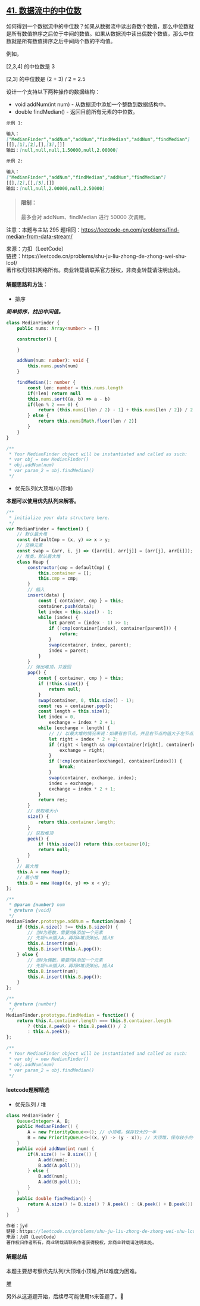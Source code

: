 ## [41. 数据流中的中位数](https://leetcode.cn/problems/shu-ju-liu-zhong-de-zhong-wei-shu-lcof/)

<p>
如何得到一个数据流中的中位数？如果从数据流中读出奇数个数值，那么中位数就是所有数值排序之后位于中间的数值。如果从数据流中读出偶数个数值，那么中位数就是所有数值排序之后中间两个数的平均值。

例如，

[2,3,4] 的中位数是 3

[2,3] 的中位数是 (2 + 3) / 2 = 2.5

设计一个支持以下两种操作的数据结构：

- void addNum(int num) - 从数据流中添加一个整数到数据结构中。
- double findMedian() - 返回目前所有元素的中位数。
</p>

```markdown
示例 1:

输入：
["MedianFinder","addNum","addNum","findMedian","addNum","findMedian"]
[[],[1],[2],[],[3],[]]
输出：[null,null,null,1.50000,null,2.00000]
```

```markdown
示例 2:

输入：
["MedianFinder","addNum","findMedian","addNum","findMedian"]
[[],[2],[],[3],[]]
输出：[null,null,2.00000,null,2.50000]
```

> #### 限制：
>
> 最多会对 addNum、findMedian 进行 50000 次调用。

注意：本题与主站 295 题相同：https://leetcode-cn.com/problems/find-median-from-data-stream/

<p style="font-size: 14px">
来源：力扣（LeetCode） <br>
链接：https://leetcode.cn/problems/shu-ju-liu-zhong-de-zhong-wei-shu-lcof/ <br>
著作权归领扣网络所有。商业转载请联系官方授权，非商业转载请注明出处。
</p>

#### 解题思路和方法：
- 排序

**_简单排序，找出中间值。_**

```typescript
class MedianFinder {
    public nums: Array<number> = []

    constructor() {

    }

    addNum(num: number): void {
        this.nums.push(num)
    }

    findMedian(): number {
        const len: number = this.nums.length
        if(!len) return null
        this.nums.sort((a, b) => a - b)
        if(len % 2 === 0) {
            return (this.nums[(len / 2) - 1] + this.nums[len / 2]) / 2
        } else {
            return this.nums[Math.floor(len / 2)]
        }
    }
}

/**
 * Your MedianFinder object will be instantiated and called as such:
 * var obj = new MedianFinder()
 * obj.addNum(num)
 * var param_2 = obj.findMedian()
 */
```

- 优先队列(大顶堆/小顶堆)

**__本题可以使用优先队列来解答。__**

```js
/**
 * initialize your data structure here.
 */
var MedianFinder = function() {
    // 默认最大堆
    const defaultCmp = (x, y) => x > y;
    // 交换元素
    const swap = (arr, i, j) => ([arr[i], arr[j]] = [arr[j], arr[i]]);
    // 堆类，默认最大堆
    class Heap {
        constructor(cmp = defaultCmp) {
            this.container = [];
            this.cmp = cmp;
        }
        // 插入
        insert(data) {
            const { container, cmp } = this;
            container.push(data);
            let index = this.size() - 1;
            while (index) {
                let parent = (index - 1) >> 1;
                if (!cmp(container[index], container[parent])) {
                    return;
                }
                swap(container, index, parent);
                index = parent;
            }
        }
        // 弹出堆顶，并返回
        pop() {
            const { container, cmp } = this;
            if (!this.size()) {
                return null;
            }
            swap(container, 0, this.size() - 1);
            const res = container.pop();
            const length = this.size();
            let index = 0,
                exchange = index * 2 + 1;
            while (exchange < length) {
                // // 以最大堆的情况来说：如果有右节点，并且右节点的值大于左节点的值
                let right = index * 2 + 2;
                if (right < length && cmp(container[right], container[exchange])) {
                    exchange = right;
                }
                if (!cmp(container[exchange], container[index])) {
                    break;
                }
                swap(container, exchange, index);
                index = exchange;
                exchange = index * 2 + 1;
            }
            return res;
        }
        // 获取堆大小
        size() {
            return this.container.length;
        }
        // 获取堆顶
        peek() {
            if (this.size()) return this.container[0];
            return null;
        }
    }
    // 最大堆
    this.A = new Heap();
    // 最小堆
    this.B = new Heap((x, y) => x < y);
};

/** 
 * @param {number} num
 * @return {void}
 */
MedianFinder.prototype.addNum = function(num) {
    if (this.A.size() !== this.B.size()) {
        // 当N为奇数，需要向B添加一个元素
        // 先将num插入A，再将A堆顶弹出，插入B
        this.A.insert(num);
        this.B.insert(this.A.pop());
    } else {
        // 当N为偶数，需要向A添加一个元素
        // 先将num插入B，再将B堆顶弹出，插入A
        this.B.insert(num);
        this.A.insert(this.B.pop());
    }
};

/**
 * @return {number}
 */
MedianFinder.prototype.findMedian = function() {
    return this.A.container.length === this.B.container.length
        ? (this.A.peek() + this.B.peek()) / 2
        : this.A.peek();
};

/**
 * Your MedianFinder object will be instantiated and called as such:
 * var obj = new MedianFinder()
 * obj.addNum(num)
 * var param_2 = obj.findMedian()
 */
```

#### leetcode题解精选
- 优先队列 / 堆
```java
class MedianFinder {
    Queue<Integer> A, B;
    public MedianFinder() {
        A = new PriorityQueue<>(); // 小顶堆，保存较大的一半
        B = new PriorityQueue<>((x, y) -> (y - x)); // 大顶堆，保存较小的一半
    }
    public void addNum(int num) {
        if(A.size() != B.size()) {
            A.add(num);
            B.add(A.poll());
        } else {
            B.add(num);
            A.add(B.poll());
        }
    }
    public double findMedian() {
        return A.size() != B.size() ? A.peek() : (A.peek() + B.peek()) / 2.0;
    }
}

作者：jyd
链接：https://leetcode.cn/problems/shu-ju-liu-zhong-de-zhong-wei-shu-lcof/solution/mian-shi-ti-41-shu-ju-liu-zhong-de-zhong-wei-shu-y/
来源：力扣（LeetCode）
著作权归作者所有。商业转载请联系作者获得授权，非商业转载请注明出处。
```

#### 解题总结
本题主要想考察优先队列/大顶堆小顶堆,所以难度为困难。

[堆](../算法与数据结构/数据结构/非线性结构.md?line=41)

另外从这道题开始，后续尽可能使用ts来答题了。:beers:
